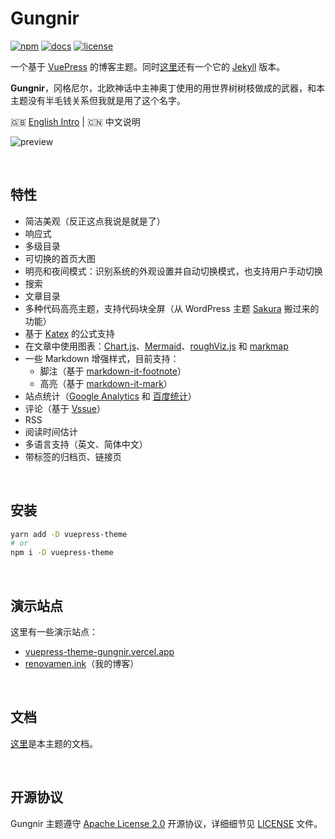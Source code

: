 # Gungnir

[![npm](https://img.shields.io/npm/v/vuepress-theme-gungnir.svg?style=flat-square&logo=npm)](https://www.npmjs.com/package/vuepress-theme-gungnir) [![docs](https://img.shields.io/badge/Docs-Gungnir-26A2FF?style=flat-square)](https://vuepress-theme-gungnir.vercel.app/docs/) [![license](https://img.shields.io/badge/License-Apache--2.0-green?style=flat-square)](LICENSE)

一个基于 [VuePress](https://vuepress.vuejs.org/) 的博客主题。同时[这里](https://github.com/Renovamen/jekyll-theme-gungnir)还有一个它的 [Jekyll](https://jekyllrb.com/) 版本。

**Gungnir**，冈格尼尔，北欧神话中主神奥丁使用的用世界树树枝做成的武器，和本主题没有半毛钱关系但我就是用了这个名字。

🇬🇧 [English Intro](README.md) | 🇨🇳 中文说明

![preview](example/.vuepress/public/img/docs/gungnir.jpg)


&nbsp;

## 特性

- 简洁美观（反正这点我说是就是了）
- 响应式
- 多级目录
- 可切换的首页大图
- 明亮和夜间模式：识别系统的外观设置并自动切换模式，也支持用户手动切换
- 搜索
- 文章目录
- 多种代码高亮主题，支持代码块全屏（从 WordPress 主题 [Sakura](https://github.com/mashirozx/Sakura) 搬过来的功能）
- 基于 [Katex](https://github.com/KaTeX/KaTeX) 的公式支持
- 在文章中使用图表：[Chart.js](https://www.chartjs.org)、[Mermaid](https://mermaid-js.github.io)、[roughViz.js](https://github.com/jwilber/roughViz) 和 [markmap](https://github.com/gera2ld/markmap)
- 一些 Markdown 增强样式，目前支持：
  - 脚注（基于 [markdown-it-footnote](https://github.com/markdown-it/markdown-it-footnote)）
  - 高亮（基于 [markdown-it-mark](https://github.com/markdown-it/markdown-it-mark)）
- 站点统计（[Google Analytics](https://analytics.google.com/) 和 [百度统计](https://tongji.baidu.com/)）
- 评论（基于 [Vssue](https://github.com/meteorlxy/vssue)）
- RSS
- 阅读时间估计
- 多语言支持（英文、简体中文）
- 带标签的归档页、链接页


&nbsp;

## 安装

```bash
yarn add -D vuepress-theme
# or
npm i -D vuepress-theme
```


&nbsp;

## 演示站点

这里有一些演示站点：

- [vuepress-theme-gungnir.vercel.app](https://vuepress-theme-gungnir.vercel.app/)
- [renovamen.ink](https://renovamen.ink)（我的博客）


&nbsp;

## 文档

[这里](https://vuepress-theme-gungnir.vercel.app/docs/)是本主题的文档。


&nbsp;

## 开源协议

Gungnir 主题遵守 [Apache License 2.0](https://www.apache.org/licenses/LICENSE-2.0) 开源协议，详细细节见 [LICENSE](packages/theme-gungnir/LICENSE) 文件。
